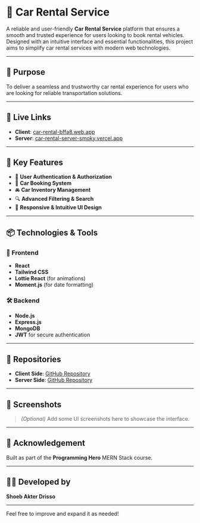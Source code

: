 # 🚗 Car Rental Service

A reliable and user-friendly **Car Rental Service** platform that ensures a smooth and trusted experience for users looking to book rental vehicles. Designed with an intuitive interface and essential functionalities, this project aims to simplify car rental services with modern web technologies.

---

## 🌟 Purpose

To deliver a seamless and trustworthy car rental experience for users who are looking for reliable transportation solutions.

---

## 🔗 Live Links

- **Client**: [car-rental-bffa8.web.app](https://car-rental-bffa8.web.app/)
- **Server**: [car-rental-server-smoky.vercel.app](https://car-rental-server-smoky.vercel.app/)

---

## 🚀 Key Features

- 🔐 **User Authentication & Authorization**
- 📅 **Car Booking System**
- 🚘 **Car Inventory Management**
- 🔍 **Advanced Filtering & Search**
- 📱 **Responsive & Intuitive UI Design**

---

## 📦 Technologies & Tools

### 🔧 Frontend
- **React**
- **Tailwind CSS**
- **Lottie React** (for animations)
- **Moment.js** (for date formatting)

### 🛠 Backend
- **Node.js**
- **Express.js**
- **MongoDB**
- **JWT** for secure authentication

---

## 📁 Repositories

- **Client Side**: [GitHub Repository](https://github.com/programming-hero-web-course2/b10a11-client-side-sadrisso)  
- **Server Side**: [GitHub Repository](https://github.com/programming-hero-web-course2/b10a11-server-side-sadrisso)

---

## 📸 Screenshots

> *(Optional)* Add some UI screenshots here to showcase the interface.

---

## 🙌 Acknowledgement

Built as part of the **Programming Hero** MERN Stack course.

---

## 🧑‍💻 Developed by

**Shoeb Akter Drisso**

---

Feel free to improve and expand it as needed!
